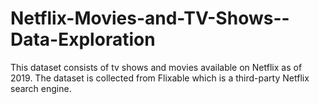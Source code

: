 # Netflix-Movies-and-TV-Shows--Data-Exploration
This dataset consists of tv shows and movies available on Netflix as of 2019. The dataset is collected from Flixable which is a third-party Netflix search engine.
